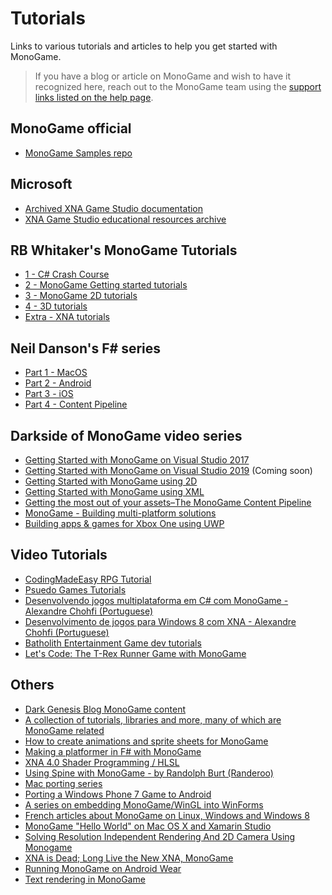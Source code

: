 # Tutorials

Links to various tutorials and articles to help you get started with MonoGame.

> If you have a blog or article on MonoGame and wish to have it recognized here, reach out to the MonoGame team using the [support links listed on the help page](/articles/introduction/help_and_support.md).

## MonoGame official

- [MonoGame Samples repo](https://github.com/MonoGame/MonoGame.Samples)

## Microsoft

- [Archived XNA Game Studio documentation](https://docs.microsoft.com/en-us/previous-versions/windows/xna/bb200104(v=xnagamestudio.41))
- [XNA Game Studio educational resources archive](https://github.com/SimonDarksideJ/XNAGameStudio)

## RB Whitaker's MonoGame Tutorials

- [1 - C# Crash Course](http://rbwhitaker.wikidot.com/c-sharp-tutorials)
- [2 - MonoGame Getting started tutorials](http://rbwhitaker.wikidot.com/monogame-getting-started-tutorials)
- [3 - MonoGame 2D tutorials](http://rbwhitaker.wikidot.com/monogame-2d-tutorials)
- [4 - 3D tutorials](http://rbwhitaker.wikidot.com/monogame-3d-tutorials)
- [Extra - XNA tutorials](http://rbwhitaker.wikidot.com/xna-tutorials)

## Neil Danson's F# series

- [Part 1 - MacOS](http://neildanson.wordpress.com/2013/07/30/f-and-monogame/)
- [Part 2 - Android](http://neildanson.wordpress.com/2013/07/31/f-and-monogame-part-2-android/)
- [Part 3 - iOS](http://neildanson.wordpress.com/2013/07/31/f-and-monogame-part-3-ios/)
- [Part 4 - Content Pipeline](http://neildanson.wordpress.com/2013/08/13/f-and-monogame-part-4-content-pipeline/)

## Darkside of MonoGame video series

- [Getting Started with MonoGame on Visual Studio 2017](https://www.youtube.com/watch?v=zphaylhOrm0)
- [Getting Started with MonoGame on Visual Studio 2019]() (Coming soon)
- [Getting Started with MonoGame using 2D](https://www.youtube.com/watch?v=6inkDfpUxAU)
- [Getting Started with MonoGame using XML](https://www.youtube.com/watch?v=wCc_rLrqsIo)
- [Getting the most out of your assets–The MonoGame Content Pipeline](https://www.youtube.com/watch?v=5mEQqCgTaLU)
- [MonoGame - Building multi-platform solutions](https://www.youtube.com/watch?v=WonVmlpPBuU&t=735s)
- [Building apps & games for Xbox One using UWP](https://www.youtube.com/watch?v=AAMToCwPy8s&t=1s)

## Video Tutorials

- [CodingMadeEasy RPG Tutorial](http://www.youtube.com/watch?feature=player_embedded&v=agt9-J9RPZ0)
- [Psuedo Games Tutorials](http://www.youtube.com/watch?feature=player_embedded&v=BwtQn02oy6A)
- [Desenvolvendo jogos multiplataforma em C# com MonoGame - Alexandre Chohfi (Portuguese)](http://channel9.msdn.com/Blogs/MSDN-Brasil-Cursos-de-Desenvolvimento/Desenvolvendo-jogos-multiplataforma-em-C-com-MonoGame)
- [Desenvolvimento de jogos para Windows 8 com XNA - Alexandre Chohfi (Portuguese)](https://www.youtube.com/watch?v=gM5pRnYV1tA)
- [Batholith Entertainment Game dev tutorials](https://www.youtube.com/playlist?list=PLZ6ofHM1rvK8lQSoKX1USZstM-ZXikFHp)
- [Let's Code: The T-Rex Runner Game with MonoGame](https://www.youtube.com/watch?v=DJCQVJ83J1U)

## Others

- [Dark Genesis Blog MonoGame content](http://darkgenesis.zenithmoon.com/tag/monogame/)
- [A collection of tutorials, libraries and more, many of which are MonoGame related](https://github.com/UnterrainerInformatik/GameDevelopmentLinks)
- [How to create animations and sprite sheets for MonoGame](https://www.codeandweb.com/texturepacker/tutorials/how-to-create-sprite-sheets-and-animations-with-monogame)
- [Making a platformer in F# with MonoGame](http://bruinbrown.wordpress.com/2013/10/06/making-a-platformer-in-f-with-monogame/)
- [XNA 4.0 Shader Programming / HLSL](http://digitalerr0r.wordpress.com/tutorials/)
- [Using Spine with MonoGame - by Randolph Burt (Randeroo)](http://randolphburt.co.uk/2013/03/30/dragons-and-dancing-crabs/)
- [Mac porting series](http://benkane.wordpress.com/2012/01/20/the-great-porting-adventure-day-8/)
- [Porting a Windows Phone 7 Game to Android](http://warrenburch.blogspot.co.uk/2011/12/porting-windows-phone-7-game-to-android.html)
- [A series on embedding MonoGame/WinGL into WinForms](http://jaquadro.com/2013/03/bringing-your-xna-winforms-controls-to-monogame-opengl/)
- [French articles about MonoGame on Linux, Windows and Windows 8](http://www.demonixis.net/blog/category/tutoriels/tuto-xna/)
- [MonoGame "Hello World" on Mac OS X and Xamarin Studio](http://jaquadro.com/2013/09/monogame-hello-world-on-mac-os-x-and-xamarin-studio/)
- [Solving Resolution Independent Rendering And 2D Camera Using Monogame](http://blog.roboblob.com/2013/07/27/solving-resolution-independent-rendering-and-2d-camera-using-monogame/)
- [XNA is Dead; Long Live the New XNA, MonoGame](http://www.codemag.com/Article/1411081)
- [Running MonoGame on Android Wear](http://crossplatform.io/running-monogame-on-android-wear/)
- [Text rendering in MonoGame](https://roy-t.nl/2018/07/04/Text-Rendering.html)

